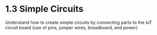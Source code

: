 # 1.3 Simple Circuits

Understand how to create simple circuits by connecting parts to the IoT circuit board \(use of pins, jumper wires, breadboard, and power\)

